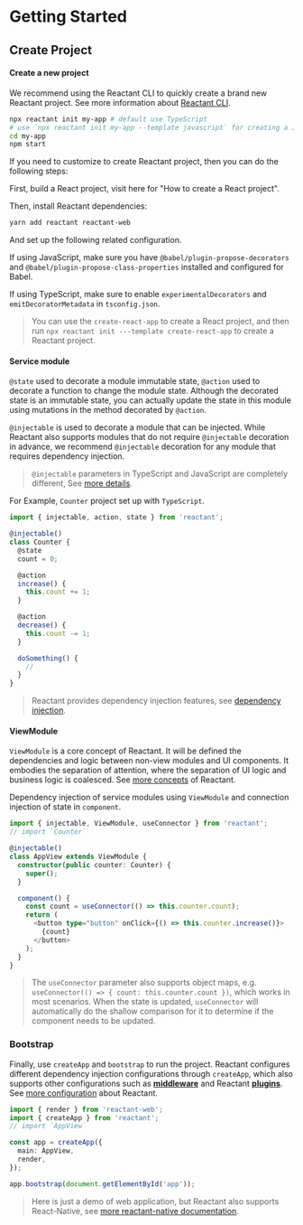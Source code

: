# Getting Started

## Create Project

#### Create a new project

We recommend using the Reactant CLI to quickly create a brand new Reactant project. See more information about [Reactant CLI]().

```sh
npx reactant init my-app # default use TypeScript
# use `npx reactant init my-app --template javascript` for creating a Javascript project.
cd my-app
npm start
```

If you need to customize to create Reactant project, then you can do the following steps:

First, build a React project, visit here for "How to create a React project".

Then, install Reactant dependencies:

```sh
yarn add reactant reactant-web
```

And set up the following related configuration.

If using JavaScript, make sure you have `@babel/plugin-propose-decorators` and `@babel/plugin-propose-class-properties` installed and configured for Babel.

If using TypeScript, make sure to enable `experimentalDecorators` and `emitDecoratorMetadata` in `tsconfig.json`.

> You can use the `create-react-app` to create a React project, and then run `npx reactant init ---template create-react-app` to create a Reactant project.

#### Service module

`@state` used to decorate a module immutable state, `@action` used to decorate a function to change the module state. Although the decorated state is an immutable state, you can actually update the state in this module using mutations in the method decorated by `@action`.

`@injectable` is used to decorate a module that can be injected. While Reactant also supports modules that do not require `@injectable` decoration in advance, we recommend `@injectable` decoration for any module that requires dependency injection.

> `@injectable` parameters in TypeScript and JavaScript are completely different, See [more details](/).

For Example, `Counter` project set up with `TypeScript`.

```ts
import { injectable, action, state } from 'reactant';

@injectable()
class Counter {
  @state
  count = 0;

  @action
  increase() {
    this.count += 1;
  }

  @action
  decrease() {
    this.count -= 1;
  }

  doSomething() {
    //
  }
}
```

> Reactant provides dependency injection features, see [dependency injection]().

#### ViewModule

`ViewModule` is a core concept of Reactant. It will be defined the dependencies and logic between non-view modules and UI components. It embodies the separation of attention, where the separation of UI logic and business logic is coalesced. See [more concepts]() of Reactant.

Dependency injection of service modules using `ViewModule` and connection injection of state in `component`.

```ts
import { injectable, ViewModule, useConnector } from 'reactant';
// import `Counter`

@injectable()
class AppView extends ViewModule {
  constructor(public counter: Counter) {
    super();
  }

  component() {
    const count = useConnector(() => this.counter.count);
    return (
      <button type="button" onClick={() => this.counter.increase()}>
        {count}
      </button>
    );
  }
}
```

> The `useConnector` parameter also supports object maps, e.g. `useConnector(() => { count: this.counter.count })`, which works in most scenarios. When the state is updated, `useConnector` will automatically do the shallow comparison for it to determine if the component needs to be updated.

### Bootstrap

Finally, use `createApp` and `bootstrap` to run the project. Reactant configures different dependency injection configurations through `createApp`, which also supports other configurations such as **[middleware]()** and Reactant **[plugins]()**. See [more configuration]() about Reactant.

```ts
import { render } from 'reactant-web';
import { createApp } from 'reactant';
// import `AppView`

const app = createApp({
  main: AppView,
  render,
});

app.bootstrap(document.getElementById('app'));
```

> Here is just a demo of web application, but Reactant also supports React-Native, see [more reactant-native documentation]().
